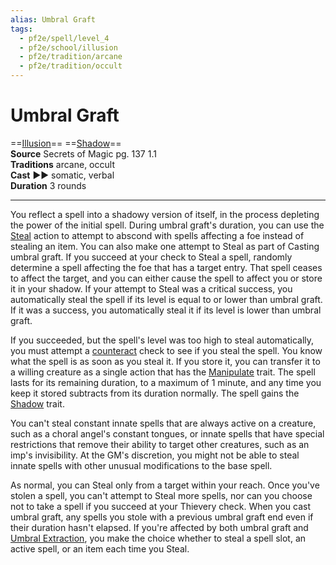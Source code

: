 ```yaml
---
alias: Umbral Graft
tags:
  - pf2e/spell/level_4
  - pf2e/school/illusion
  - pf2e/tradition/arcane
  - pf2e/tradition/occult
---
```


# Umbral Graft

==[Illusion](../../../Traits/Illusion.md)== ==[Shadow](../../../Traits/Shadow.md)==  
__Source__ Secrets of Magic pg. 137 1.1  
**Traditions** arcane, occult  
**Cast** ►► somatic, verbal  
**Duration** 3 rounds

---

You reflect a spell into a shadowy version of itself, in the process depleting the power of the initial spell. During umbral graft's duration, you can use the [Steal](../../../Rules/Actions/Steal.md) action to attempt to abscond with spells affecting a foe instead of stealing an item. You can also make one attempt to Steal as part of Casting umbral graft. If you succeed at your check to Steal a spell, randomly determine a spell affecting the foe that has a target entry. That spell ceases to affect the target, and you can either cause the spell to affect you or store it in your shadow. If your attempt to Steal was a critical success, you automatically steal the spell if its level is equal to or lower than umbral graft. If it was a success, you automatically steal it if its level is lower than umbral graft.

If you succeeded, but the spell's level was too high to steal automatically, you must attempt a [counteract](../../../Rules/Counteracting.md) check to see if you steal the spell. You know what the spell is as soon as you steal it. If you store it, you can transfer it to a willing creature as a single action that has the [Manipulate](../../../Traits/Manipulate.md) trait. The spell lasts for its remaining duration, to a maximum of 1 minute, and any time you keep it stored subtracts from its duration normally. The spell gains the [Shadow](../../../Traits/Shadow.md) trait.

You can't steal constant innate spells that are always active on a creature, such as a choral angel's constant tongues, or innate spells that have special restrictions that remove their ability to target other creatures, such as an imp's invisibility. At the GM's discretion, you might not be able to steal innate spells with other unusual modifications to the base spell.

As normal, you can Steal only from a target within your reach. Once you've stolen a spell, you can't attempt to Steal more spells, nor can you choose not to take a spell if you succeed at your Thievery check. When you cast umbral graft, any spells you stole with a previous umbral graft end even if their duration hasn't elapsed. If you're affected by both umbral graft and [Umbral Extraction](../Level%202/Umbral%20Extraction.md), you make the choice whether to steal a spell slot, an active spell, or an item each time you Steal.
